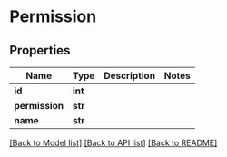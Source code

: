 # Permission


## Properties
Name | Type | Description | Notes
------------ | ------------- | ------------- | -------------
**id** | **int** |  | 
**permission** | **str** |  | 
**name** | **str** |  | 

[[Back to Model list]](../README.md#documentation-for-models) [[Back to API list]](../README.md#documentation-for-api-endpoints) [[Back to README]](../README.md)


